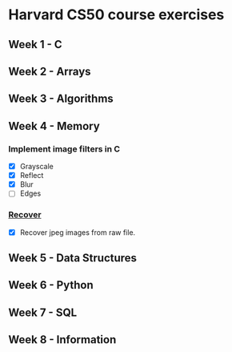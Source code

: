 # Harvard CS50 course exercises

## Week 1 - C

## Week 2 - Arrays  

## Week 3 - Algorithms  

## Week 4 - Memory  
### Implement image filters in C  
- [x] Grayscale
- [x] Reflect
- [x] Blur
- [ ] Edges
### [Recover](https://cs50.harvard.edu/x/2020/psets/4/recover/)
- [x] Recover jpeg images from raw file. 

## Week 5 - Data Structures  

## Week 6 - Python

## Week 7 - SQL

## Week 8 - Information  


